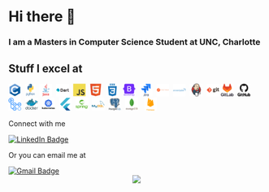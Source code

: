 # Hi there 👋
### I am a Masters in Computer Science Student at UNC, Charlotte
## Stuff I excel at
<div>
<!--   <p>Languages </p> -->
      <img src="https://github.com/devicons/devicon/blob/master/icons/c/c-original.svg" title="C" alt="C" width="25" height="25"/>&nbsp;
          <img src="https://github.com/devicons/devicon/blob/master/icons/python/python-original-wordmark.svg" title="Python" alt="Python" width="20" height="25"/>&nbsp;
  <img src="https://github.com/devicons/devicon/blob/master/icons/java/java-original-wordmark.svg" title="Java" alt="Java" width="25" height="25"/>&nbsp;
      <img src="https://github.com/devicons/devicon/blob/master/icons/dart/dart-original-wordmark.svg" title="Dart" alt="Dart" width="25" height="25"/>&nbsp;
  <img src="https://github.com/devicons/devicon/blob/master/icons/javascript/javascript-original.svg" title="JavaScript" alt="JavaScript" width="25" height="25"/>&nbsp;
<!--   <p>Tools & Technologies </p> -->
    <img src="https://github.com/devicons/devicon/blob/master/icons/html5/html5-original.svg" title="HTML5" alt="HTML" width="25" height="25"/>&nbsp;
  <img src="https://github.com/devicons/devicon/blob/master/icons/css3/css3-plain-wordmark.svg"  title="CSS3" alt="CSS" width="25" height="25"/>&nbsp;
  <img src="https://github.com/devicons/devicon/blob/master/icons/bootstrap/bootstrap-plain-wordmark.svg"  title="Bootstrap" alt="Bootstrap" width="25" height="25"/>&nbsp;
  <img src="https://github.com/devicons/devicon/blob/master/icons/jira/jira-original-wordmark.svg" width="25" height="25"/>&nbsp;
      <img src="https://github.com/devicons/devicon/blob/master/icons/postman/postman-original-wordmark.svg" width="25" height="25"/>&nbsp;
  <img src="https://github.com/devicons/devicon/blob/master/icons/sonarqube/sonarqube-line-wordmark.svg" width="25" height="25"/>&nbsp;
  <img src="https://github.com/devicons/devicon/blob/master/icons/jenkins/jenkins-original.svg" width="25" height="25"/>&nbsp;
    <img src="https://github.com/devicons/devicon/blob/master/icons/git/git-original-wordmark.svg" title="Git" alt="Git" width="25" height="25"/>
  <img src="https://github.com/devicons/devicon/blob/master/icons/gitlab/gitlab-original-wordmark.svg" width="25" height="25"/>&nbsp;
  <img src="https://github.com/devicons/devicon/blob/master/icons/github/github-original-wordmark.svg" width="25" height="25"/>&nbsp;
  <img src="https://github.com/devicons/devicon/blob/master/icons/githubactions/githubactions-original.svg" width="25" height="25"/>&nbsp;
  <img src="https://github.com/devicons/devicon/blob/master/icons/docker/docker-original-wordmark.svg" width="25" height="25"/>&nbsp;
  <img src="https://github.com/devicons/devicon/blob/master/icons/kubernetes/kubernetes-original-wordmark.svg" width="25" height="25"/>&nbsp;
<!-- <p>Frameworks </p> -->
  <img src="https://github.com/devicons/devicon/blob/master/icons/flutter/flutter-original.svg" title="Flutter" alt="Flutter" width="25" height="25"/>&nbsp;
  <img src="https://github.com/devicons/devicon/blob/master/icons/spring/spring-original-wordmark.svg" title="Spring" alt="Spring" width="25" height="25"/>&nbsp;
<!--   <img src="https://github.com/devicons/devicon/blob/master/icons/nodejs/nodejs-original-wordmark.svg" title="NodeJS" alt="NodeJS" width="25" height="25"/>&nbsp;  <p>Databases:</p> -->
  <img src="https://github.com/devicons/devicon/blob/master/icons/mysql/mysql-original-wordmark.svg" title="MySQL"  alt="MySQL" width="25" height="25"/>&nbsp;
      <img src="https://github.com/devicons/devicon/blob/master/icons/postgresql/postgresql-original-wordmark.svg" title="PostgreSql" alt="PostgreSql" width="25" height="25"/>&nbsp;
  <img src="https://github.com/devicons/devicon/blob/master/icons/mongodb/mongodb-original-wordmark.svg" width="25" height="25"/>&nbsp;
  <img src="">
  <img src="https://github.com/devicons/devicon/blob/master/icons/firebase/firebase-plain-wordmark.svg" title="Firebase" alt="Firebase" width="25" height="25"/>&nbsp;
</div>





Connect with me 
<div id="badges">
  <a href="https://www.linkedin.com/in/sandeshmahajan/">
    <img src="https://img.shields.io/badge/LinkedIn-blue?style=for-the-badge&logo=linkedin&logoColor=white" alt="LinkedIn Badge" width="25" height="25" />
  </a>
  <p>Or you can email me at </p>
  <a href="">
    <img src="https://img.shields.io/badge/Gmail-red?style=for-the-badge&logo=gmail&logoColor=white" alt="Gmail Badge" width="25" height="25" />
  </a>
</div>





<div id="header" align="center">
  <img src="https://media.giphy.com/media/v1.Y2lkPTc5MGI3NjExNmd1YjV4dDN1M3JpaDl4MGFva3pqNHh0bnZxMWNudmwyaDExZ3dlayZlcD12MV9pbnRlcm5hbF9naWZfYnlfaWQmY3Q9Zw/ISOckXUybVfQ4/giphy.gif" width="300"/>

  
<!--
Here are some ideas to get you started:
- 🔭 I’m currently working on ...
- 🌱 I’m currently learning ...
- 👯 I’m looking to collaborate on ...
- 🤔 I’m looking for help with ...
- 💬 Ask me about ...
- 📫 How to reach me: ...
- 😄 Pronouns: ...
- ⚡ Fun fact: ...
-->
